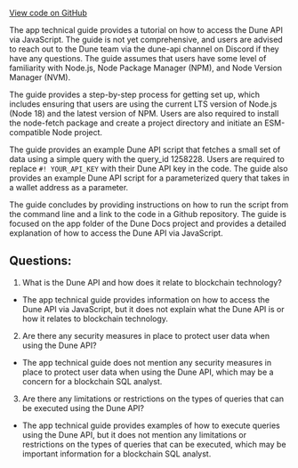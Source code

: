 [View code on GitHub](https://dune.com/blob/master/api\quick-start\api-js.md)

The app technical guide provides a tutorial on how to access the Dune API via JavaScript. The guide is not yet comprehensive, and users are advised to reach out to the Dune team via the dune-api channel on Discord if they have any questions. The guide assumes that users have some level of familiarity with Node.js, Node Package Manager (NPM), and Node Version Manager (NVM). 

The guide provides a step-by-step process for getting set up, which includes ensuring that users are using the current LTS version of Node.js (Node 18) and the latest version of NPM. Users are also required to install the node-fetch package and create a project directory and initiate an ESM-compatible Node project. 

The guide provides an example Dune API script that fetches a small set of data using a simple query with the query_id 1258228. Users are required to replace `#! YOUR_API_KEY` with their Dune API key in the code. The guide also provides an example Dune API script for a parameterized query that takes in a wallet address as a parameter. 

The guide concludes by providing instructions on how to run the script from the command line and a link to the code in a Github repository. The guide is focused on the app folder of the Dune Docs project and provides a detailed explanation of how to access the Dune API via JavaScript.
## Questions: 
 1. What is the Dune API and how does it relate to blockchain technology?
- The app technical guide provides information on how to access the Dune API via JavaScript, but it does not explain what the Dune API is or how it relates to blockchain technology.

2. Are there any security measures in place to protect user data when using the Dune API?
- The app technical guide does not mention any security measures in place to protect user data when using the Dune API, which may be a concern for a blockchain SQL analyst.

3. Are there any limitations or restrictions on the types of queries that can be executed using the Dune API?
- The app technical guide provides examples of how to execute queries using the Dune API, but it does not mention any limitations or restrictions on the types of queries that can be executed, which may be important information for a blockchain SQL analyst.